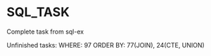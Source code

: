 # SQL_TASK

Complete task from sql-ex

Unfinished tasks: 
WHERE: 97
ORDER BY: 77(JOIN), 24(CTE, UNION)